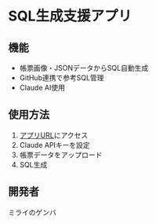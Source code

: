 # SQL生成支援アプリ

## 機能
- 帳票画像・JSONデータからSQL自動生成
- GitHub連携で参考SQL管理
- Claude AI使用

## 使用方法
1. [アプリURL](https://torunakayama4351.github.io/sql-generator-app/)にアクセス
2. Claude APIキーを設定
3. 帳票データをアップロード
4. SQL生成

## 開発者
ミライのゲンバ

